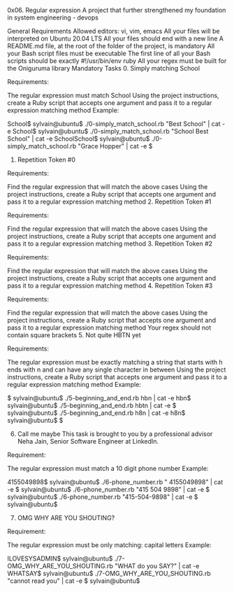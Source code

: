 0x06. Regular expression
A project that further strengthened my foundation in system engineering - devops

General Requirements
Allowed editors: vi, vim, emacs
All your files will be interpreted on Ubuntu 20.04 LTS
All your files should end with a new line
A README.md file, at the root of the folder of the project, is mandatory
All your Bash script files must be executable
The first line of all your Bash scripts should be exactly #!/usr/bin/env ruby
All your regex must be built for the Oniguruma library
Mandatory Tasks
0. Simply matching School

Requirements:

The regular expression must match School
Using the project instructions, create a Ruby script that accepts one argument and pass it to a regular expression matching method
Example:

School$ sylvain@ubuntu$ ./0-simply_match_school.rb "Best School" | cat -e School$ sylvain@ubuntu$ ./0-simply_match_school.rb "School Best School" | cat -e SchoolSchool$ sylvain@ubuntu$ ./0-simply_match_school.rb "Grace Hopper" | cat -e $

1. Repetition Token #0

Requirements:

Find the regular expression that will match the above cases
Using the project instructions, create a Ruby script that accepts one argument and pass it to a regular expression matching method
2. Repetition Token #1

Requirements:

Find the regular expression that will match the above cases
Using the project instructions, create a Ruby script that accepts one argument and pass it to a regular expression matching method
3. Repetition Token #2

Requirements:

Find the regular expression that will match the above cases
Using the project instructions, create a Ruby script that accepts one argument and pass it to a regular expression matching method
4. Repetition Token #3

Requirements:

Find the regular expression that will match the above cases
Using the project instructions, create a Ruby script that accepts one argument and pass it to a regular expression matching method
Your regex should not contain square brackets
5. Not quite HBTN yet

Requirements:

The regular expression must be exactly matching a string that starts with h ends with n and can have any single character in between
Using the project instructions, create a Ruby script that accepts one argument and pass it to a regular expression matching method
Example:

$ sylvain@ubuntu$ ./5-beginning_and_end.rb hbn | cat -e hbn$ sylvain@ubuntu$ ./5-beginning_and_end.rb hbtn | cat -e $ sylvain@ubuntu$ ./5-beginning_and_end.rb h8n | cat -e h8n$ sylvain@ubuntu$ $

6. Call me maybe This task is brought to you by a professional advisor Neha Jain, Senior Software Engineer at LinkedIn.

Requirement:

The regular expression must match a 10 digit phone number
Example:

4155049898$ sylvain@ubuntu$ ./6-phone_number.rb " 4155049898" | cat -e $ sylvain@ubuntu$ ./6-phone_number.rb "415 504 9898" | cat -e $ sylvain@ubuntu$ ./6-phone_number.rb "415-504-9898" | cat -e $ sylvain@ubuntu$

7. OMG WHY ARE YOU SHOUTING?

Requirement:

The regular expression must be only matching: capital letters
Example:

ILOVESYSADMIN$ sylvain@ubuntu$ ./7-OMG_WHY_ARE_YOU_SHOUTING.rb "WHAT do you SAY?" | cat -e WHATSAY$ sylvain@ubuntu$ ./7-OMG_WHY_ARE_YOU_SHOUTING.rb "cannot read you" | cat -e $ sylvain@ubuntu$
